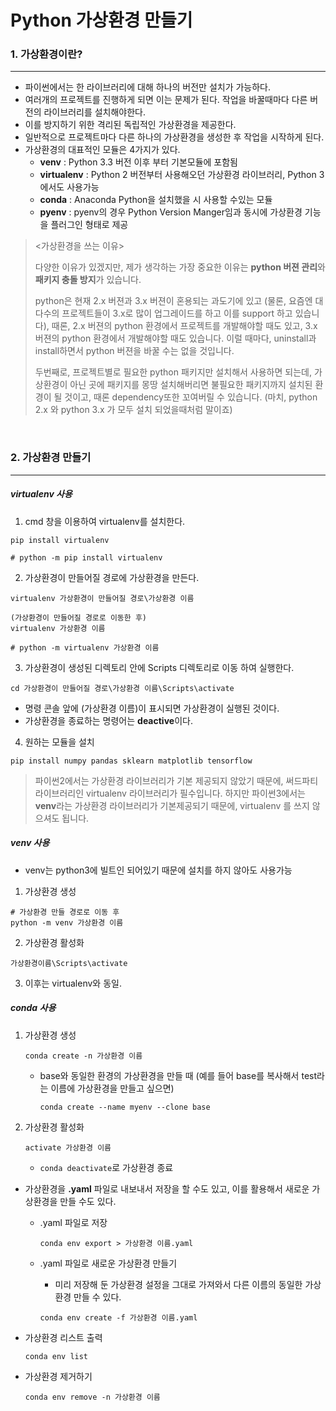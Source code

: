 # Python 가상환경 만들기



### 1. 가상환경이란?

----

- 파이썬에서는 한 라이브러리에 대해 하나의 버전만 설치가 가능하다.
- 여러개의 프로젝트를 진행하게 되면 이는 문제가 된다. 작업을 바꿀때마다 다른 버전의 라이브러리를 설치해야한다.
- 이를 방지하기 위한 격리된 독립적인 가상환경을 제공한다.
- 일반적으로 프로젝트마다 다른 하나의 가상환경을 생성한 후 작업을 시작하게 된다.
- 가상환경의 대표적인 모듈은 4가지가 있다.
  - **venv** : Python 3.3 버전 이후 부터 기본모듈에 포함됨
  - **virtualenv** : Python 2 버전부터 사용해오던 가상환경 라이브러리, Python 3에서도 사용가능
  - **conda** : Anaconda Python을 설치했을 시 사용할 수있는 모듈
  - **pyenv** : pyenv의 경우 Python Version Manger임과 동시에 가상환경 기능을 플러그인 형태로 제공

> <가상환경을 쓰는 이유>
>
> 다양한 이유가 있겠지만, 제가 생각하는 가장 중요한 이유는 **python 버젼 관리**와 **패키지 충돌 방지**가 있습니다.
>
> python은 현재 2.x 버젼과 3.x 버젼이 혼용되는 과도기에 있고 (물론, 요즘엔 대다수의 프로젝트들이 3.x로 많이 업그레이드를 하고 이를 support 하고 있습니다), 때론, 2.x 버젼의 python 환경에서 프로젝트를 개발해야할 때도 있고, 3.x버젼의 python 환경에서 개발해야할 때도 있습니다. 이럴 때마다, uninstall과 install하면서 python 버젼을 바꿀 수는 없을 것입니다.
>
> 두번째로, 프로젝트별로 필요한 python 패키지만 설치해서 사용하면 되는데, 가상환경이 아닌 곳에 패키지를 몽땅 설치해버리면 불필요한 패키지까지 설치된 환경이 될 것이고, 때론 dependency또한 꼬여버릴 수 있습니다. (마치, python 2.x 와 python 3.x 가 모두 설치 되었을때처럼 말이죠)

​	

### 2. 가상환경  만들기

----



##### virtualenv 사용

1.  cmd 창을 이용하여 virtualenv를 설치한다.

   ```
   pip install virtualenv
   
   # python -m pip install virtualenv
   ```

2.  가상환경이 만들어질 경로에 가상환경을 만든다.

   ```
   virtualenv 가상환경이 만들어질 경로\가상환경 이름
   
   (가상환경이 만들어질 경로로 이동한 후)
   virtualenv 가상환경 이름
   
   # python -m virtualenv 가상환경 이름
   ```

3.  가상환경이  생성된 디렉토리 안에 Scripts 디렉토리로 이동 하여 실행한다.

   ```
   cd 가상환경이 만들어질 경로\가상환경 이름\Scripts\activate
   ```

   - 명령 콘솔 앞에 (가상환경 이름)이 표시되면  가상환경이 실행된 것이다.
   - 가상환경을 종료하는 명령어는 **deactive**이다.

4.  원하는 모듈을 설치

   ```
   pip install numpy pandas sklearn matplotlib tensorflow
   ```



> 파이썬2에서는 가상환경 라이브러리가 기본 제공되지 않았기 때문에, 써드파티 라이브러리인 virtualenv 라이브러리가 필수입니다. 하지만 파이썬3에서는 **venv**라는 가상환경 라이브러리가 기본제공되기 때문에, virtualenv 를 쓰지 않으셔도 됩니다.



##### venv 사용

- venv는 python3에 빌트인 되어있기 때문에 설치를 하지 않아도 사용가능

1.  가상환경 생성

   ```
   # 가상환경 만들 경로로 이동 후
   python -m venv 가상환경 이름
   ```

2.  가상환경 활성화

   ```
   가상환경이름\Scripts\activate
   ```

3.  이후는 virtualenv와 동일.



##### conda 사용

1. 가상환경 생성

   ```
   conda create -n 가상환경 이름
   ```

   - base와 동일한 환경의 가상환경을 만들 때 (예를 들어 base를 복사해서 test라는 이름에 가상환경을 만들고 싶으면)

     ```
     conda create --name myenv --clone base
     ```

     

2. 가상환경 활성화

   ```
   activate 가상환경 이름
   ```

   * ``conda deactivate``로 가상환경 종료

* 가상환경을 **.yaml** 파일로 내보내서 저장을 할 수도 있고, 이를 활용해서 새로운 가상환경을 만들 수도 있다.

  - .yaml 파일로 저장

    ```
    conda env export > 가상환경 이름.yaml
    ```

  - .yaml 파일로 새로운 가상환경 만들기

    - 미리 저장해 둔 가상환경 설정을 그대로 가져와서 다른 이름의 동일한 가상환경 만들 수 있다.

    ```
    conda env create -f 가상환경 이름.yaml
    ```

* 가상환경 리스트 출력

  ```
  conda env list
  ```

* 가상환경 제거하기

  ``` 
  conda env remove -n 가상환경 이름
  ```

  

